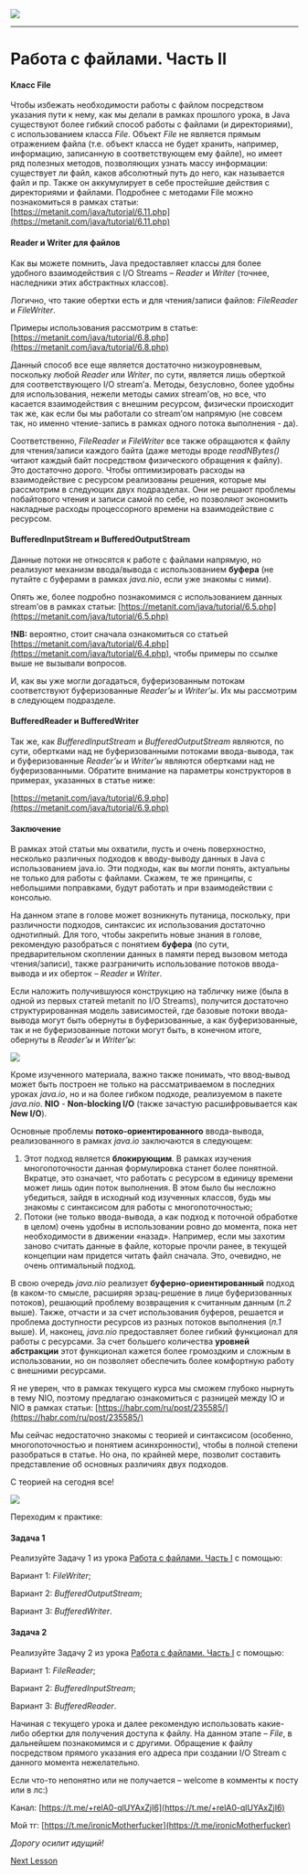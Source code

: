 ![](../../commonmedia/header.png)

***

   

Работа с файлами. Часть II
==========================

#### Класс File

Чтобы избежать необходимости работы с файлом посредством указания пути к нему, как мы делали в рамках прошлого урока, в Java существуют более гибкий способ работы с файлами (и директориями), с использованием класса _File_. Объект _File_ не является прямым отражением файла (т.е. объект класса не будет хранить, например, информацию, записанную в соответствующем ему файле), но имеет ряд полезных методов, позволяющих узнать массу информации: существует ли файл, каков абсолютный путь до него, как называется файл и пр. Также он аккумулирует в себе простейшие действия с директориями и файлами. Подробнее с методами File можно познакомиться в рамках статьи: [https://metanit.com/java/tutorial/6.11.php](https://metanit.com/java/tutorial/6.11.php)

  

#### Reader и Writer для файлов

Как вы можете помнить, Java предоставляет классы для более удобного взаимодействия с I/O Streams – _Reader_ и _Writer_ (точнее, наследники этих абстрактных классов).

Логично, что такие обертки есть и для чтения/записи файлов: _FileReader_ и _FileWriter_.

Примеры использования рассмотрим в статье: [https://metanit.com/java/tutorial/6.8.php](https://metanit.com/java/tutorial/6.8.php)

Данный способ все еще является достаточно низкоуровневым, поскольку любой _Reader_ или _Writer_, по сути, является лишь оберткой для соответствующего I/O stream’а. Методы, безусловно, более удобны для использования, нежели методы самих stream’ов, но все, что касается взаимодействия с внешним ресурсом, физически происходит так же, как если бы мы работали со stream’ом напрямую (не совсем так, но именно чтение-запись в рамках одного потока выполнения - да).

Соответственно, _FileReader_ и _FileWriter_ все также обращаются к файлу для чтения/записи каждого байта (даже методы вроде _readNBytes()_ читают каждый байт посредством физического обращения к файлу). Это достаточно дорого. Чтобы оптимизировать расходы на взаимодействие с ресурсом реализованы решения, которые мы рассмотрим в следующих двух подразделах. Они не решают проблемы побайтового чтения и записи самой по себе, но позволяют экономить накладные расходы процессорного времени на взаимодействие с ресурсом.

  

#### BufferedInputStream и BufferedOutputStream

Данные потоки не относятся к работе с файлами напрямую, но реализуют механизм ввода/вывода с использованием **буфера** (не путайте с буферами в рамках _java.nio_, если уже знакомы с ними).

Опять же, более подробно познакомимся с использованием данных stream’ов в рамках статьи: [https://metanit.com/java/tutorial/6.5.php](https://metanit.com/java/tutorial/6.5.php)

**!NB:** вероятно, стоит сначала ознакомиться со статьей [https://metanit.com/java/tutorial/6.4.php](https://metanit.com/java/tutorial/6.4.php), чтобы примеры по ссылке выше не вызывали вопросов.

И, как вы уже могли догадаться, буферизованным потокам соответствуют буферизованные _Reader’ы_ и _Writer’ы_. Их мы рассмотрим в следующем подразделе.

  

#### BufferedReader и BufferedWriter

Так же, как _BufferedInputStream_ и _BufferedOutputStream_ являются, по сути, обертками над не буферизованными потоками ввода-вывода, так и буферизованные _Reader’ы_ и _Writer’ы_ являются обертками над не буферизованными. Обратите внимание на параметры конструкторов в примерах, указанных в статье ниже:

[https://metanit.com/java/tutorial/6.9.php](https://metanit.com/java/tutorial/6.9.php)

  

#### Заключение

В рамках этой статьи мы охватили, пусть и очень поверхностно, несколько различных подходов к вводу-выводу данных в Java с использованием java.io. Эти подходы, как вы могли понять, актуальны не только для работы с файлами. Скажем, те же принципы, с небольшими поправками, будут работать и при взаимодействии с консолью.

На данном этапе в голове может возникнуть путаница, поскольку, при различности подходов, синтаксис их использования достаточно однотипный. Для того, чтобы закрепить новые знания в голове, рекомендую разобраться с понятием **буфера** (по сути, предварительном скоплении данных в памяти перед вызовом метода чтения/записи), также разграничить использование потоков ввода-вывода и их оберток – _Reader_ и _Writer_.

Если наложить получившуюся конструкцию на табличку ниже (была в одной из первых статей metanit по I/O Streams), получится достаточно структурированная модель зависимостей, где базовые потоки ввода-вывода могут быть обернуты в буферизованные, а как буферизованные, так и не буферизованные потоки могут быть, в конечном итоге, обернуты в _Reader’ы_ и _Writer’ы_:

![](390b46db322682afd76e4.png)

Кроме изученного материала, важно также понимать, что ввод-вывод может быть построен не только на рассматриваемом в последних уроках _java.io_, но и на более гибком подходе, реализуемом в пакете _java.nio_. **NIO** - **Non-blocking I/O** (также зачастую расшифровывается как **New I/O**).

Основные проблемы **потоко-ориентированного** ввода-вывода, реализованного в рамках _java.io_ заключаются в следующем:

1.  Этот подход является **блокирующим**. В рамках изучения многопоточности данная формулировка станет более понятной. Вкратце, это означает, что работать с ресурсом в единицу времени может лишь один поток выполнения. В этом было бы несложно убедиться, зайдя в исходный код изученных классов, будь мы знакомы с синтаксисом для работы с многопоточностью;
2.  Потоки (не только ввода-вывода, а как подход к поточной обработке в целом) очень удобны в использовании ровно до момента, пока нет необходимости в движении «назад». Например, если мы захотим заново считать данные в файле, которые прочли ранее, в текущей концепции нам придется читать файл сначала. Это, очевидно, не очень оптимальный подход.

В свою очередь _java.nio_ реализует **буферно-ориентированный** подход (в каком-то смысле, расширяя эрзац-решение в лице буферизованных потоков), решающий проблему возвращения к считанным данным (_п.2_ выше). Также, отчасти и за счет использования буферов, решается и проблема доступности ресурсов из разных потоков выполнения (_п.1_ выше). И, наконец, _java.nio_ предоставляет более гибкий функционал для работы с ресурсами. За счет большего количества **уровней абстракции** этот функционал кажется более громоздким и сложным в использовании, но он позволяет обеспечить более комфортную работу с внешними ресурсами.

Я не уверен, что в рамках текущего курса мы сможем глубоко нырнуть в тему NIO, поэтому предлагаю ознакомиться с разницей между IO и NIO в рамках статьи: [https://habr.com/ru/post/235585/](https://habr.com/ru/post/235585/)

Мы сейчас недостаточно знакомы с теорией и синтаксисом (особенно, многопоточностью и понятием асинхронности), чтобы в полной степени разобраться в статье. Но она, по крайней мере, позволит составить представление об основных различиях двух подходов.

  

С теорией на сегодня все!

![](../../commonmedia/footer.png)

  

Переходим к практике:

#### Задача 1

Реализуйте Задачу 1 из урока [Работа с файлами. Часть I](/Rabota-s-fajlami-CHast-I-12-17) с помощью:

Вариант 1: _FileWriter_;

Вариант 2: _BufferedOutputStream_;

Вариант 3: _BufferedWriter_.

  

#### Задача 2

Реализуйте Задачу 2 из урока [Работа с файлами. Часть I](/Rabota-s-fajlami-CHast-I-12-17) с помощью:

Вариант 1: _FileReader_;

Вариант 2: _BufferedInputStream_;

Вариант 3: _BufferedReader_.

  

Начиная с текущего урока и далее рекомендую использовать какие-либо обертки для получения доступа к файлу. На данном этапе – _File_, в дальнейшем познакомимся и с другими. Обращение к файлу посредством прямого указания его адреса при создании I/O Stream с данного момента нежелательно.

  

Если что-то непонятно или не получается – welcome в комменты к посту или в лс:)

Канал: [https://t.me/+relA0-qlUYAxZjI6](https://t.me/+relA0-qlUYAxZjI6)

Мой тг: [https://t.me/ironicMotherfucker](https://t.me/ironicMotherfucker)

_Дорогу осилит идущий!_

[Next Lesson](../34/Rabota-s-datami-i-vremenem.md)
